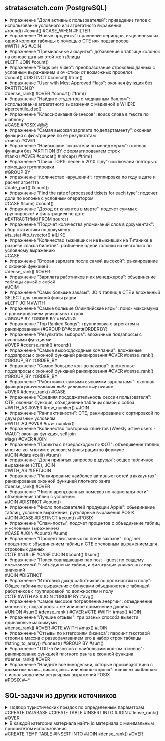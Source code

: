 ## stratascratch.com (PostgreSQL)
<details>
<summary>Упражнение "Доля активных пользователей": приведение типов с использование условного или агрегатного выражения <br>#round() #count() #CASE_WHEN #FILTER</br></summary>
	
ID 2005  
	
"Share of Active Users"
Output share of US users that are active. Active users are the ones with an "open" status in the table.  

"Доля активных пользователей"
Выведите долю активных пользователей в США. Активные пользователи - это те, у кого в таблице статус "open".  

Table: fb_active_users  
user_id: int   
name: varchar  
status: varchar  
country: varchar  

 **Solution**

Чтобы формула "заработала" нужно поривести одно из значений к numeric.  
Вариант 1.
Использование условного выражения

```sql
SELECT
round(count(CASE WHEN status = 'open' THEN 1 ELSE NULL END) / count(user_id)::numeric, 1)  AS active_users_share
FROM fb_active_users;
```

Вариант 2.  
Использование агрегатного выражения

```sql
SELECT
round(count(status) FILTER (WHERE status = 'open' ) / count(user_id)::numeric, 1) AS active_users_share
FROM fb_active_users;

```

 **Output**
 
|active_users_share|
|---|
|0.5|

</details>
<details>
<summary>Упражнение "Новые продукты": сравнение периодов, выделенных из одной колонки таблицы с помощью CTE или подзапросов <br>#WITH_AS #JOIN</br></summary>

ID 10318  
	
"New Products"  
You are given a table of product launches by company by year. Write a query to count the net difference between the number of products companies launched in 2020 with the number of products companies launched in the previous year. Output the name of the companies and a net difference of net products released for 2020 compared to the previous year.

"Новые продукты"  
Вам предоставляется таблица запусков продуктов компаниями по годам. Напишите запрос, чтобы подсчитать чистую разницу между количеством продуктов, запущенных компаниями в 2020 году, и количеством продуктов, запущенных компаниями в предыдущем году. Выведите названия компаний и разницу в количестве продуктов, выпущенных за 2020 год, по сравнению с предыдущим годом.

Table: car_launches  

year: int  
company_name: varchar  
product_name: varchar  

 **Solution**

Вариант 1  

```sql
WITH prod_2020 AS  --  products launched in 2020
(
SELECT  company_name, count(product_name) AS launched_2020
    FROM car_launches
    WHERE year = 2020
    GROUP BY company_name
),
prod_2019 AS --  products launched in 2019
(
SELECT  company_name, count(product_name) AS launched_2019
    FROM car_launches
    WHERE year = 2020 - 1
    GROUP BY company_name
)
SELECT  prod_2020.company_name, launched_2020 - launched_2019 AS net_products
    FROM prod_2020
    JOIN prod_2019 ON prod_2020.company_name = prod_2019.company_name
    ORDER BY prod_2020.company_name;

```
Вариант 2  

```sql
SELECT prod_2020.company_name, count(DISTINCT prod_2020.product_name) - count(DISTINCT prod_2019.product_name) AS net_products
    FROM 
       (SELECT  company_name, product_name, year
        FROM car_launches
        WHERE year = 2020) AS prod_2020
    JOIN 
       (SELECT  company_name, product_name, year
        FROM car_launches
        WHERE year = 2020 - 1) AS prod_2019
    ON prod_2020.company_name = prod_2019. company_name
    GROUP BY prod_2020.company_name
    ORDER BY company_name;

```
 **Output**
 
|company_name|net_products|
|---|---:|
|Chevrolet|2|
|Ford|-1|
|Honda|-3|
|Jeep|1|
|Toyota|-1|

</details>
<details>
<summary>Упражнение "Премиальные аккаунты": добавление к таблице колонок на основе данных этой же таблицы <br>#LEFT_JOIN #count()</br></summary>  
	
ID 2097   
	
"Premium Acounts"  
You are given a dataset that provides the number of active users per day per premium account. 
A premium account will have an entry for every day that it’s premium. However, a premium account may be temporarily discounted and considered not paid, this is indicated by a value of 0 in the final_price column for a certain day. Find out how many premium accounts that are paid on any given day are still premium and paid 7 days later.  

Output the date, the number of premium and paid accounts on that day, and the number of how many of these accounts are still premium and paid 7 days later. 
Since you are only given data for a 14 days period, only include the first 7 available dates in your output.

Table: premium_accounts_by_day

account_id: varchar  
entry_date: datetime  
users_visited_7d: int  
final_price: int  
plan_size: int  

 **Solution**
 
```sql
-- Чтобы получить для решения две колонки, таблица объединяется сама с собой.
-- Далее отбираются нужные строки, которые агрегируются по дате.

SELECT 
	a.entry_date, 
	count(a.account_id) AS premium_paid_accounts,
	count(b.account_id) AS premium_paid_accounts_after_7d
FROM premium_accounts_by_day AS a
LEFT JOIN premium_accounts_by_day AS b ON a.account_id = b.account_id
AND b.final_price > 0
AND date_part('day', b.entry_date::timestamp - a.entry_date::timestamp) = 7
WHERE a.final_price > 0
GROUP BY a.entry_date
ORDER BY a.entry_date
LIMIT 7;

```
 **Output**
 
|entry_date|premium_paid_accounts|premium_paid_accounts_after_7d|
|---|---:|---:|
|2022-02-07|2|2|
|2022-02-08|3|2|
|2022-02-09|3|2|
|2022-02-10|4|3|
|2022-02-11|4|1|
|2022-02-12|3|2|
|2022-02-13|3|1|

</details>
<details>
<summary>Упражнение "Flags per Video": преобразование строковых данных с условным выражением и очисткой от возможных пробелов<br>#count() #DISTINCT #concat() #trim()</br></summary>  
	
ID 2102  
	
For each video, find how many unique users flagged it. A unique user can be identified using the combination of their first name and last name. Do not consider rows in which there is no flag ID.</p>
<p>Для каждого видео найдите, сколько уникальных пользователей отметили его. Уникального пользователя можно идентифицировать, используя комбинацию его имени и фамилии. Не рассматривайте строки, в которых нет идентификатора флага.

Table: user_flags<br>
user_firstname: varchar<br>
user_lastname: varchar<br>
video_id: varchar<br>
flag_id: varchar

 **Solution**

Функция concat объединяет строки для формирования id. Условное выцражение COALESCE возвращает пустую строку, если нет имени или фамилии.  Функция trim удаляет пробелы слева и справа.

```sql
SELECT 
	video_id,
	count(DISTINCT concat(COALESCE(trim(FROM user_firstname), ''), COALESCE(trim(FROM user_lastname), ''))) num_unique_users
FROM user_flags
WHERE flag_id IS NOT NULL -- Отфильтровываем пользователей без флага
GROUP BY video_id;

```
 **Output**
 
|video_id|num_unique_users|
|:---|---:|
|5qap5aO4i9A|2|
|Ct6BUPvE2sM|2|
|dQw4w9WgXcQ|5|
|jNQXAC9IVRw|3|
|y6120QOlsfU|5|

</details>
<details>
<summary>Упражнение "User with Most Approved Flags": оконная функция без PARTITION BY<br>#dense_rank() #OVER #concat() #trim()</br></summary>
	
ID 2104  
	
Which user flagged the most distinct videos that ended up approved by YouTube? Output, in one column, their full name or names in case of a tie. In the user's full name, include a space between the first and the last name.  
Какой пользователь отметил наиболее отличающиеся друг от друга видеоролики, которые в итоге были одобрены YouTube? Выведите в одном столбце их полное имя или фамилии в случае совпадения. В полном имени пользователя укажите пробел между именем и фамилией.  
	
Table: user_flags  

user_firstname: varchar  
user_lastname: varchar  
video_id: varchar  
flag_id: varchar  

Table: flag_review  

flag_id: varchar  
reviewed_by_yt: bool  
reviewed_date: datetime  
reviewed_outcome: varchar  

 **Solution**

По условию задания фактически нужно получить пользователя (или пользователей), у которого было больше всех уникальных видео, которые были одобрены к публикации. Таблица flag_review отражает результат одоброения.
Очевидно, что будет неизвестное кол-во пользователей с одинаковым числом роликов и нам неизвестен аргумент для LIMIT в связке с ORDER BY. Поэтому, пользователей нужно проранжировать и получить список тех, у кого наивысший ранг. Также вызывает вопрос идентификация пользователей по имени и фамилии по условию задачи. Но ID пользователя нет и используем, что есть. 

Объединяем таблицы и отфильтровыввем строки с пользователями, у которых видео одобрены. Для ранжирования пользоватей используем оконную функцию dense_rank без PARTITION BY. Без PARTITION BY строки раздела состоят из всех строк таблицы, которые группируются с помощью GROUP BY по имени пользователя. Заворачиваем оконную функцию в подзапрос, чтобы отобрать пользователей с максимальным рангом.

```sql
SELECT 
    username
FROM 
    (SELECT concat(trim(FROM uf.user_firstname), ' ', trim(FROM uf.user_lastname)) AS username, -- Очищаем от  возможных пробелов и объединяем имя и фамилию через пробел
    dense_rank () OVER (ORDER BY count(DISTINCT video_id) DESC) AS dr -- Вычисляем ранг пользователя без пропусков по кол-ву видео 
    FROM user_flags AS uf
    JOIN flag_review AS fr ON uf.flag_id = fr.flag_id
    WHERE lower(fr.reviewed_outcome) = 'approved' -- проиводим к нижнему регистру на случай разнобоя в данных по регистру
    GROUP BY username) AS user_rank
WHERE dr = 1;

```
 **Output**
|username|dr|
|:---|---:|
|Mark May|1|
|Richard Hasson|1|

В нашей оконной функции рамка окна состоит из одной строки в виде агрегата количества уникальных роликов count(DISTINCT video_id).
Если организовать разделы с помощью PARTITION BY username, то в каждом разделе (для каждого польтзователя) ранг будет равен '1'.
Чтобы получить ранжированный список, расширяем раздел окна до всей таблицы, опуская в оконной функции PARTITION BY.
Для наглядности выведем результаты только оконной функции без джойнов и фильтров.
Этот запрос сначала формирует виртуальную таблицу из пользователей и количества их роликов.
Затем по ней в виде одного раздела вычисляется функция рамки окна dense_rank.

В этих результатах больше всего роликов у Марка, но в финальном запросе после наложения фильтртов по условиям задачи
появляется еще и Ричард, т.е. в датасете присутствует 2 человека с одинаковым максимальным количеством одобренных роликов.  

```sql
SELECT 
user_firstname,
count(video_id),
dense_rank () OVER (
	ORDER BY count(video_id) DESC
	)
FROM user_flags
GROUP BY user_firstname;

user_firstname|count |dense_rank|
--------------+------+----------+
Mark          |     6|         1|
Richard       |     5|         2|
Pauline       |     3|         3|
Gina          |     3|         3|
              |     3|         3|
Daniel        |     2|         4|
Greg          |     1|         5|
Evelyn        |     1|         5|
William       |     1|         5|
Loretta       |     1|         5|
Helen         |     1|         5|
Courtney      |     1|         5|
Mary          |     1|         5|

```
</details>
<details>
<summary>Упражнение "Найдите студентов с медианным баллом": использование агрегатного выражения с медианой в WHERE<br>#percentile_disc()</br></summary>

ID 9610  

"Find students with a median writing score"  
Output ids of students with a median score from the writing SAT.  
Выведите идентификаторы учащихся со средним баллом по результатам письменного экзамена SAT.  

Table: sat_scores  

(school varchar),  
(teacher varchar),  
(student_id float),  
(sat_writing float),    
(sat_verbal float),  
(sat_math float),  
(hrs_studied float),  
(id int),  
(average_sat float)

**Solution**

Для вычисления медианы в PostgreSQL используются сортирующие агрегатные функции 
percentile_disc или percentile_cont, возвращающие дискретный или непрерывный процентиль.

```sql
SELECT student_id, sat_writing
FROM sat_scores
WHERE sat_writing = (SELECT percentile_disc(0.5) WITHIN GROUP (ORDER BY sat_writing)
    FROM sat_scores);

```
Почему агрегатная функция выведена в подзапрос?
Потому что в условии фильтрации она становится агрегатным выражением и согласно документации:
"Агрегатное выражение может фигурировать только в списке результатов или в предложении HAVING команды SELECT. 
Во всех остальных предложениях, например WHERE, они запрещены, так как эти предложения логически вычисляются до того, 
как формируются результаты агрегатных функций."

 **Output**
 
|student_id|sat_writing|
|---:|---:|
|100|512|
|109|512|
|113|512|
</details>
<details>
<summary>Упражнение "Классификация бизнесов": поиск слова в тексте по шаблону<br>#CASE #POSIX #@@</br></summary>  

ID 9726  

"Classify Business Type"  
Classify each business as either a restaurant, cafe, school, or other.  
- A restaurant should have the word 'restaurant' in the business name.  
- A cafe should have either 'cafe', 'café', or 'coffee' in the business name.  
- A school should have the word 'school' in the business name.  
- All other businesses should be classified as 'other'.
Output the business name and their classification.

Table: sf_restaurant_health_violations  

(business_id int),  
(business_name varchar),  
(business_address varchar),  
(business_city varchar),  
(business_state varchar),  
(business_postal_code float),  
(business_latitude float),  
(business_longitude float),  
(business_location varchar),  
(business_phone_number float),  
(inspection_id varchar),  
(inspection_date datetime),  
(inspection_score float),  
(inspection_type varchar),  
(violation_id varchar),  
(violation_description varchar),  
(risk_category varchar)  

 **Solution**
 
По условию задачи имеем строку из нескольких слов, в которой нам нужно найти определенное слово в его конкретной форме: "...should have the word 'restaurant'..."  и результатом этого поиска должно быть логическое значение, которое потом бужети участвовать в условном операторе CASE для формирования новой классификации строк.  

Особенность заключается в том, что в задании явно указано, что нужно найте не строку, а слово, которое может быть в начеле строки, в середине либо в конце, т.е нужно составить такой шаблон, который будет учитывать расположение пробелов.  

Начнем с варианта поиска в строке по шаблону. Шаблон будем составлять из регулярных выражений POSIX со спецсимволами и спецкодами регистра символов и начала/конца слова. Для краткости возьмем из задания только слово 'cafe' и смоделируем варианты его нахождения в строке.  
 
```sql
SELECT 
'1. Allstars Cafe Inc' ~* '(\mcafe\M)',
'2. Cafe Online' ~* '(\mcafe\M)',
'3. Luna Cafe' ~* '(\mcafe\M)',
'4. Cafemania Shope' ~* '(\mcafe\M)',
'5. InCafe' ~* '(\mcafe\M)';

?column?|?column?|?column?|?column?|?column?|
--------+--------+--------+--------+--------+
true    |true    |true    |false   |false   |
```

Шаблон можно подкорректировать с учетом формы слов. Этого нет в задании, но в датасете есть такие наименования организаций, для которых это имеет смысл.  

```sql
SELECT 
'6. Gateway High/Kip Schools' ~* '\mschool.*',
'7. Restaurante Montecristo' ~* '\mrestaurant.*';

?column?|?column?|
--------+--------+
true    |true    |

```

**1 Вариант решения**

```sql
SELECT 
    business_name,
    CASE WHEN business_name ~* '\mrestaurant.*' THEN 'restaurant'
        WHEN business_name ~* '(\mcafe\M|\mcafé\M|\mcoffee\M)' THEN 'cafe'
        WHEN business_name ~* '\mschool.*' THEN 'school'
        ELSE 'other'
        END AS business_type
FROM sf_restaurant_health_violations
LIMIT 5;

```

**Output 1**

|business_name|business_type|
|---|---|
|John Chin Elementary School|school|
|Sutter Pub and Restaurant|restaurant|
|SRI THAI CUISINE|other|
|Washington Bakery & Restaurant|restaurant|
|Brothers Restaurant|restaurant|

Подсчитаем количество категорий в датасете, которые мы сформировали с помощью условного оператора.

```sql
WITH bt AS (
    SELECT 
    business_name,
    CASE WHEN business_name ~* '\mrestaurant.*' THEN 'restaurant'
        WHEN business_name ~* '(\mcafe\M|\mcafé\M|\mcoffee\M)' THEN 'cafe'
        WHEN business_name ~* '\mschool.*' THEN 'school'
        ELSE 'other'
        END AS business_type
    FROM sf_restaurant_health_violations) 
SELECT  business_type, count(business_type)
FROM bt
GROUP BY business_type;

```

|business_type|count|
|:---|---:|
|school|7|
|restaurant|38|
|cafe|50|
|other|202|

**2 Вариант решения**   

Применим функции полнотекстового поиска. Слова в тексте будут нормализованы разбором на фрагменты и лексемы. Это позволит в нашем случае сопоставить 'schools' и 'school'. Укажем конфигурацию 'english' текстового поиска явно в функции. Для итальянских названий рестаранов в to_tsquery применим префикс :*

```sql
SELECT DISTINCT business_name, 
    CASE 
        WHEN to_tsvector('english', business_name) @@ to_tsquery('english', 'school') THEN 'school' 
        WHEN to_tsvector('english',  business_name) @@ to_tsquery('english', 'restaurant:*') THEN 'restaurant' 
        WHEN to_tsvector('english',  business_name) @@ to_tsquery('english', 'cafe | café | coffee') THEN 'cafe' 
        ELSE 'other' 
        END AS business_type 
FROM sf_restaurant_health_violations
LIMIT 5;

```

 **Output 2**

|business_name|business_type|
|---|---|
|ABSINTHE PASTRY|other|
|Akira Japanese Restaurant|restaurant|
|AK SUBS|other|
|A La Turca|other|
|Allstars Cafe Inc|cafe|

Посмотрим на результат классификации:
```sql
WITH bt AS (
    SELECT  business_name,
    CASE 
        WHEN to_tsvector('english', business_name) @@ to_tsquery('english', 'school') THEN 'school' 
        WHEN to_tsvector('english',  business_name) @@ to_tsquery('english', 'restaurant:*') THEN 'restaurant' 
        WHEN to_tsvector('english',  business_name) @@ to_tsquery('english', 'cafe | café | coffee') THEN 'cafe' 
        ELSE 'other' 
        END AS business_type 
    FROM sf_restaurant_health_violations) 
SELECT  business_type, count(business_type)
FROM bt
GROUP BY business_type;

```

|business_type|count|
|:---|---:|
|school|7|
|restaurant|38|
|cafe|50|
|other|202|  

**3 Вариант решения**   

Сравнение табличных строк и массивов.

```sql
SELECT 
     business_name,
    CASE WHEN business_name ~* ANY (ARRAY['\mrestaurant.*']) THEN 'restaurant'
        WHEN business_name ~* ANY (ARRAY['\mcafe\M', '\mcafé\M', '\mcoffee\M']) THEN 'cafe'
        WHEN business_name ~* ANY (ARRAY['\mschool.*']) THEN 'school'
        ELSE 'other'
        END AS business_type
FROM sf_restaurant_health_violations;

```

Output аналогичен предыдущим.
</details>
<details>
<summary>Упражнение "Самая высокая зарплата по департаменту": оконная функция с фильтрацией по ее результатам<br>#rank() #OVER</br></summary>  

ID 9897  

"Highest Salary In Department"  
Find the employee with the highest salary per department.  
Output the department name, employee's first name along with the corresponding salary.  

Table:  employee  
(id int),  
(first_name varchar),  
(last_name varchar),  
(age int),  
(sex varchar),  
(employee_title varchar),  
(department varchar),  
(salary int)  

**Solution**
 
Для определения максимальной зарплаты используем оконную функцию rank() и заворачиваем ее в подзапрос, чтобы использовать для фильтрации в основном запросе. В данном случае агрегатные функции min()/max() не подходят, поскольку они возвращают единственное значение, но у нескольких человек могут быть одинаковые зарплаты.
 
```sql
SELECT department, first_name, salary
FROM -- Подзапрос для фильтрации по значению rank 
    (SELECT department, first_name, salary, 
    rank() OVER (PARTITION BY department ORDER BY salary DESC) AS r
    FROM employee) AS rr
WHERE r = 1
ORDER BY salary DESC;

```

 **Output**
 
|department|first_name|salary|
|---|---|---:|
|Management|Richerd|250000|
|Sales|Mick|2200|
|Audit|Shandler|1100|
</details>
<details>
<summary>Упражнение "Наивысшие показатели по менеджерам": оконная функция без PARTITION BY с форматированием строк<br>#rank() #OVER #concat() #initcap() #trim()</br></summary>

ID 9905   

"Highest Target Under Manager"  
Find the highest target achieved by the employee or employees who works under the manager id 13. Output the first name of the employee and target achieved. The solution should show the highest target achieved under manager_id=13 and which employee(s) achieved it.  
	
Table: salesforce_employees  

(id int),  
(first_name varchar),  
(last_name varchar),  
(age int),  
(sex varchar),  
(salary int),  
(target int),  
(manager_id int)  

**Solution**
 
Чтобы найти максимальное целевое значение используем оконную функцию rank() в подзапросе. Поскольку нужны подчиненные только одного менеджера с ID=13, то здесь же оставляем только его. В этом случае нет необходимости выделять рамки окна среди менеджеров, он все равно один, и мы опускаем в синтаксисе оконной функции PARTITION BY, расширяя рамку окна до всего раздела, который состояит у нас из работников одного менеджера.  

Результат возвращаем с форматированием строк. В исходных строках функцией trim() образаем пробелы, если они там были. Имя и фамилию объединяем через пробел с помощью строковой функции concat(), предварительно приведя их к нижнему регистру с заглавной буквы в начале слова с помощью initcap().
 
```sql
SELECT 
concat(initcap (trim(first_name)), ' ', initcap (trim(last_name))) AS employee,
target
FROM
    (SELECT first_name, last_name, target, manager_id,
    rank() OVER (ORDER BY target DESC) AS r
    FROM salesforce_employees
    WHERE manager_id = 13
    ) AS ranked_target
WHERE r = 1;

```

 **Output**
 
|employee|target|
|---|---:|
|Nicky Bat|400|
|Steve Smith|400|
|David Warner|400|
</details>
<details>
<summary>Упражнение "Поиск TOP10 песен в 2010 году": исключаем повторы с помощью группировки<br>#GROUP BY</br></summary>  
	
ID 9650  

"Find the top 10 ranked songs in 2010"  
What were the top 10 ranked songs in 2010? Output the rank, group name, and song name but do not show the same song twice. Sort the result based on the year_rank in ascending order.   

Table: llboard_top_100_year_end    

(year int),  
(year_rank int),  
(group_name varchar),   
(artist varchar),  
(song_namey varchar),  
(id int)  

**Solution**
 
```sql
SELECT year_rank, group_name, song_name
FROM billboard_top_100_year_end
WHERE year = 2010 AND (year_rank >0 AND year_rank <11)
GROUP BY  1, 2, 3
ORDER BY year_rank ASC;

```

 **Output**
 
|year_rank|group_name|song_name|
|---:|---|---|
|1|Ke$ha|TiK ToK|
|2|Lady Antebellum|Need You Now|
|3|Train|Hey, Soul Sister|
|4|Katy Perry feat. Snoop Dogg|California Gurls|
|5|Usher feat. will.i.am|OMG|
|6|B.o.B feat. Hayley Williams|Airplanes|
|7|Eminem feat. Rihanna|Love The Way You Lie|
|8|Lady Gaga|Bad Romance|
|9|Taio Cruz|Dynamite|
|10|Taio Cruz feat. Ludacris|Break Your Heart|
</details>
<details>
<summary>Упражнение "Количество нарушений": группировка по году в дате и расчет агрегата<br>#date_part() #count()</br></summary>  
	
ID 9728  

"Number of violations"
You're given a dataset of health inspections. Count the number of violation in an inspection in 'Roxanne Cafe' for each year. If an inspection resulted in a violation, there will be a value in the 'violation_id' column. Output the number of violations by year in ascending order.   

Table: sf_restaurant_health_violations    

(business_id int),  
(business_name varchar),   
(violation_id varchar),  
(inspection_date datetime)  

**Solution**
 
```sql
SELECT 
date_part ( 'year', inspection_date ) AS year,
count(violation_id) AS n_inspections
FROM sf_restaurant_health_violations
WHERE business_name = 'Roxanne Cafe'
GROUP BY year
ORDER BY year ASC;

```

 **Output**
 
|year|n_inspections|
|---|---:|
|2015|5|
|2016|2|
|2018|3|
</details>
<details>
<summary>Упражнение "Find the rate of processed tickets for each type": подсчет доли по колонке с условным оператором<br>#CASE #sum() #count()</br></summary>  
	
ID 9781   

"Find the rate of processed tickets for each type"   

Table: facebook_complaints    

(complaint_id int),  
(type int),   
(processed bool)  

**Solution**

Преобразуем булевы значения с помощью условного выражения CASE в упроженной форме синтаксиса и применяем к ним агроегатную функцию. В конструкции CASE опущен ELSE. В нашем случае все, кроме TRUE принимает значание NULL. В знаменателе формулы подсчитываем количество непустых значений в processed. Но если нам нужна доля значений с учетом NULL, то можно поделить все на  count(*), т.е. на количество строк в таблице.  

```sql
SELECT type, 
sum(CASE processed WHEN TRUE THEN 1 END)::numeric / count(processed) AS processed_rate
FROM facebook_complaints
GROUP BY type
ORDER BY type;

```

 **Output**
 
|type|processed_rate|
|---|---:|
|0|0.667|
|1|0.667|
</details>
<details>
<summary>Упражнение "Доход от клиентов в марте": подсчет суммы с группировкой и фильтрацией по дате<br>#EXTRACT(field FROM source)</br></summary>

ID 9782    

"Customer Revenue In March"  
Calculate the total revenue from each customer in March 2019. Include only customers who were active in March 2019.Output the revenue along with the customer id and sort the results based on the revenue in descending order.   

Table: orders   

(id int),  
(cust_id int),  
(order_date datetime),  
(order_details varchar),  
(total_order_cost int) 

**Solution**

С помощью функции даты EXTRACT(field FROM source) отфильтровываем клиентов с заказами в марте 2019 года, группируем эти заказы по id клиентов и вычисляем агрегатную функциюю суммирования выручки по каждому id. Полученные суммы упорядочиваем по убыванию. 

```sql
SELECT cust_id, sum(total_order_cost) AS revenue
FROM orders
WHERE EXTRACT(YEAR FROM order_date) = 2019 AND EXTRACT(MONTH FROM order_date) = 3
GROUP BY cust_id
ORDER BY revenue DESC;

```

 **Output**
 
|cust_id|revenue|
|---|---:|
|3|210|
|15|150|
|7|80|
|12|20|
</details>
<details>
<summary>Упражнение "Подсчет количества упоминаний слов в документах": cбор статистики по документу <br>#ts_stat #to_tsvector() #ILIKE</summary>

ID 9817    
	
"Find the number of times each word appears in drafts".  
Output the word along with the corresponding number of occurrences.  

Table: google_file_store   

(filename varchar),  
(contents varchar) 

**Solution**

Для подсчета количестива слов в документах, которые представлены в данном случае в виде двух строк в таблице - названия файла и собственно текста документа, используем функцию сбора статистики по документам ts_stat. Функция принимает текст в формате tsvector в виде одной строки. Исходный текстовой формат преобразуем в tsvector с помощью функции to_tsvector. Возвращаемая статистика будет разной в зависимости от того, как мы определили формат tsvector и от конфигурации текстового поиска сервера. Поскольку нам нужны не все документы, то выбираем по шаблону ILIKE нужные.

**1 Вариант решения**

Преобразуем исходный текст документов в формат tsvector функцией to_tsvector с настройками текстового поиска на сервере по-умолчанию.

```sql
SELECT word, nentry
FROM ts_stat('SELECT to_tsvector(contents) FROM google_file_store WHERE filename ILIKE ''draft%''')
ORDER BY nentry DESC;

```

 **Output 1**
 По-умолчанию на данном сервере нормализация текста не предполагает удаление стоп-слов с виде артиклей. Они попадают в статистику как отделоьные лексемы.
 
|word|nentry|
|---|---:|
|a|3|
|market|3|
|many|2|
|which|2|
|the|2|
|stock|2|
|predicts|2|
|of|2|
|would|2|
|make|2|
|investors|2|
|happy|2|
|exchange|2|
|bull|2|
|bear|1|
|awaiting|1|
|are|1|
|in|1|
|and|1|
|too|1|
|fact|1|
|that|1|
|analysts|1|
|but|1|
|possibility|1|
|optimism|1|
|we|1|
|much|1|
|warn|1|

**2 Вариант решения**

В функции to_tsvector явно указываем словарь english.

```sql
SELECT word, nentry
FROM ts_stat('SELECT to_tsvector(''english'', contents) FROM google_file_store WHERE filename ILIKE ''draft%''')
ORDER BY nentry DESC;

```

 **Output 1**
 Результат разбора текста другой. Выделены лексемы без окончпний, стоп-слова отброшены, статистика отличная от конфигурации по-умолчанию.
 
|word|nentry|
|---|---:|
|market|3|
|stock|2|
|predict|2|
|would|2|
|mani|2|
|make|2|
|investor|2|
|happi|2|
|exchang|2|
|bull|2|
|analyst|1|
|bear|1|
|possibl|1|
|optim|1|
|much|1|
|warn|1|
|fact|1|
|await|1|
</details>
<details>
<summary>Упражнение "Количество выживших и не выживших на Титанике в разрезе класса билетов": разбиение одной колонки на несколько по условному выражению <br>#CASE</br></summary>  
	
ID 9881  

"Make a report showing the number of survivors and non-survivors by passenger class".  	
Make a report showing the number of survivors and non-survivors by passenger class. Classes are categorized based on the pclass value as:
pclass = 1: first_class  
pclass = 2: second_classs  
pclass = 3: third_class  
Output the number of survivors and non-survivors by each class.

Table:  titanic   

(passengerid int),  
(survived int),   
(pclass int)  

**Solution**

С помощью условного выражения CASE из одной и той же строки выделяем подвыборки и расчитывам в них агрегат count по каждой группе survived.  

```sql
SELECT
survived, 
count(CASE pclass WHEN  1 THEN 1 ELSE 0 END) AS first_class,
count(CASE pclass WHEN  2 THEN 2 ELSE 0 END) AS second_classss,
count(CASE pclass WHEN  3 THEN 3 ELSE 0 END) AS third_class
FROM titanic
GROUP BY survived;

```

 **Output**

|survived|first_class|second_classss|third_class|
|---|---:|---:|---:|
|0|11|6|42|
|1|10|12|19|
</details>
<details>
<summary>Упражнение "Вторая зарплата после самой высокой": ранжирование с оконной функцией <br>#dense_rank() #OVER</br></summary>  
	
ID 9892    

"Second Highest Salary"
Find the second highest salary of employees.

Table:  employee   

(id int),  
(name varchar),   
(salary int)  

**Solution**

Вызываем оконную функция плотного ранга dense_rank () по всему разделу без указания рамки окна, чтобы получить второй по убывания ранг дохода работников. Поскольку у нескольких работников может быть ожинаковый доход, а нам нужно одно значение, то применяем оператор DISTINCT.  
Также по причине того, что может быть несколько одинаковых значений доходов, запрос получается несколько сложнее, чем просто сортировка ORDER BY salary desc LIMIT 1 OFFSET 1.

```sql
SELECT DISTINCT salary
FROM (SELECT salary, 
        dense_rank() OVER (ORDER BY salary DESC) AS rnk 
        FROM employee) AS empl_rank
WHERE rnk = 2;

```

 **Output**

|salary|
|---|
|200000|
</details>
<details>
<summary>Упражнение "Зарплата работников и их менеджеров": объединение таблицы самой с собой<br>#JOIM</br></summary>

ID 9894  

"Employee and Manager Salaries"  
Find employees who are earning more than their managers. Output the employee's first name along with the corresponding salary.

Table:  employee   

(id int),  
(first_name varchar),  
(last_name varchar),  
(salary int),   
(manager_id int)  

**Solution 1**

Чтобы сопоставить зарплаты работников и менеджеров, объединяем таблицу саму с собой, используя алиасы. В итоговой таблице каждому сотруднику сопоставляется его менеджер и появляется возможность сравнить их зарплаты.

```sql
SELECT
    emp.first_name, 
    emp.salary AS employee_salary,
    mgr.salary AS manager_salary
FROM employee AS emp 
JOIN employee AS mgr ON  emp.manager_id = mgr.id 
WHERE emp.salary > mgr.salary;
```
**Solution 2**

Другой более объемный по коду способ - с помощью CTE сгенерировать отдельную таблицу менеджеров и уже ее сравнивать с таблицей работников 

```sql
WITH manager AS ( --Таблица зарплат менеджеров
    SELECT manager_id, salary
    FROM employee
    WHERE id = manager_id
    )
SELECT first_name, emp.salary as employee_salary, mgr.salary AS manager_salary
FROM employee AS emp --Таблица зарплат работников
JOIN manager AS mgr ON emp.manager_id = mgr.manager_id
WHERE emp.salary > mgr.salary
ORDER BY emp.salary DESC;
```

 **Output**

|first_name|employee_salary|manager_salary|
|---|--:|--:|
|Richerd|250000|200000|
</details>
<details>
<summary>Упражнение "Самы большие заказы": JOIN таблиц в CTE и вложенный SELECT для сложной фильтрации<br>#LEFT JOIN #WITH</br></summary>  
	
ID 9915  
	
"Highest Cost Orders"	
Find the customer with the highest daily total order cost between 2019-02-01 to 2019-05-01. If customer had more than one order on a certain day, sum the order costs on daily basis. Output customer's first name, total cost of their items, and the date. For simplicity, you can assume that every first name in the dataset is unique.

Table:  customers

(id int),  
(first_name varchar),  
(last_name varchar),  
(city varchar),  
(address varchar),  
(phone_number varchar) 

Table: orders  

(id int),  
(cust_id int),  
(order_date datetime),  
(order_details varchar),  
(total_order_cost int)  

**Solution**

Сложное условие фильтрации разбиваем на две задачи. Сначала в CTE отбыраем клиентов с максимальной суммой заказов в указанном интервале времени. Заказы одних и тех же клиентов с одинаковой суммой суммируются. Здесь же с помощью JOIN присоединяем к заказам имена клиентов. Затем из построенной в CTE "виртуальной" таблицы отбираем заказ с максимальной суммой.

```sql
WITH cast_orders AS (
    SELECT cust_id,
        first_name, 
        sum(o.total_order_cost) AS total_order_cost, 
        order_date
    FROM orders AS o
    LEFT JOIN customers AS c ON o.cust_id = c.id
    WHERE o.order_date >= '2019-02-01' AND o.order_date <= '2019-05-01'
    GROUP BY first_name, cust_id, order_date
    )
SELECT first_name, total_order_cost, order_date
FROM cast_orders
WHERE total_order_cost = (SELECT max(total_order_cost) FROM cast_orders);
```

 **Output**

|first_name|total_order_cost|order_date|
|---|--:|---|
|Jill|275|2019-04-19|
</details>
<details>
<summary>Упражнение "Самые большие Олимпийские игры": поиск максимума с ранжированием уникальных строк<br>#GROUP BY #ORDER BY #HAVING</br></summary>  
	
ID 9942  
	
"Largest Olympics"  	
Find the Olympics with the highest number of athletes. The Olympics game is a combination of the year and the season, and is found in the 'games' column. Output the Olympics along with the corresponding number of athletes.

Table:  olympics_athletes_events  

id: int  
name: varchar  
sex: varchar  
age: float  
height: float  
weight: datetime  
team: varchar  
noc: varchar  
games: varchar  
year: int  
season: varchar  
city: varchar  
sport: varchar  
event: varchar  
medal: varchar  

**Solution**

В задании не оговорено, что нужно объединять зимние и летние олимпийские игры, поэтому будеи считать, что в колонке games указаны те самые игры, участников которых нужно подсчитать и найти максимум. Для этого можно сделать группировку по games и подсчитываем с помощью агрегата count() количество спортсменов по их ID. Однако, здесь со стороны датасета кроется сюрприх. ID оказываются не уникальными в рамках одних игр.

Смотрим уникальность ID и видим, что есть дублирования.

```sql
SELECT games, name, count(id)
FROM olympics_athletes_events
GROUP BY games, name
HAVING count(id) > 1
ORDER BY count(id) DESC
LIMIT 5;
```
 
|games|name|count|
|---|---|--:|
|1908 Summer|Samuel Sam Blatherwick|3|
|1904 Summer|Albertson Van Zo Post|2|
|1908 Summer|Leslie George Rich|2|
|1924 Summer|Pierre Tolar|2|
|1992 Winter|Ole Kristian Furuseth|2
|1994 Winter|Christine Jacoba Aaftink|2|

Используем DISTINCT для отбора уникальных строк таблицы. Для определения максимального количества спортсменов среди прошедших игр можно поступить ннесколькими способами. Поскольку в PostgreSQL отсутствует функция TOP, то мы сортируем строки по убыванию и оставляем самую верхнюю. Также можно сформировать таблицу в CTE и затем уже в ней искать максимум с помощью функции max(). 

В данном датасете арят ли может быть ситуация, что вх играх в разные годы принимало участие одинаковое кол-во участников. Но если предусмотреть и такую возмозможность, то в качестве финальной агрегатной функции можно использовать плотный ранг dense_rank() в оконной функции и тогда, если было несколько одинаковых максимальных чисел, то у них у всех будет ранг = 1. 

```sql
SELECT games, count(DISTINCT id) AS athletes_count
FROM olympics_athletes_events
GROUP BY games
ORDER BY count(id) DESC
LIMIT 1;
```

 **Output**

|games|athletes_count|
|---|--:|
|1924 Summer|118|
</details>
<details>
<summary>Упражнение "Top Ranked Songs": группировка с агрегатом и ранжированием (#GROUP BY#count#ORDER BY)</summary>
<br><p>ID 9991</p>  
	
Find songs that have ranked in the top position. Output the track name and the number of times it ranked at the top. Sort your records by the number of times the song was in the top position in descending order.

Table: spotify_worldwide_daily_song_ranking

id: int  
position: int  
trackname: varchar  
artist: varchar 
streams: int 
url: varchar  
date: datetime  
region: varchar   

**Solution**

На первом этапе для ускорения запроса фильтруем терки с рейтингом = 1 и затем делаем группировку по треку и подсчитываем количество попаданий в топы, и сортируем это количество по убыванию.

```sql
SELECT trackname, count(position) AS times_top1
FROM spotify_worldwide_daily_song_ranking
WHERE position = 1
GROUP BY trackname
ORDER BY times_top1 DESC;
```

 **Output**

|trackname|times_top1|
|---|--:|
|HUMBLE.|7|
|Bad and Boujee (feat. Lil Uzi Vert)|1|
|Look What You Made Me Do|1|
</details>
<details>
<summary>Упражнение "Результаты выборов": вложкнные подзапросы с оконными функциями <br>#OVER #cdense_rank() #round()</br></summary>
<br><p>ID 2099</p>  
"Election Results"	
The election is conducted in a city and everyone can vote for one or more candidates, or choose not to vote at all. Each person has 1 vote so if they vote for multiple candidates, their vote gets equally split across these candidates. For example, if a person votes for 2 candidates, these candidates receive an equivalent of 0.5 vote each.
Find out who got the most votes and won the election. Output the name of the candidate or multiple names in case of a tie. To avoid issues with a floating-point error you can round the number of votes received by a candidate to 3 decimal places.

Table:  voting_results

voter: varchar  
candidate: varchar 

**Solution**

Сначала в окне с избирателями расчитываем долю кандидата в бюллетене. Оборачиваем это в подзапрос и по сгруппированным кандидатам расчитываем в оконной функции сумму долей кандидата и плотный ранг результ атов голосования. Чтобы по условию задачи возвратить победителя голосования, оборачиваем все это еще в один подзапрос и отфильтровываем строки с нужным рангом. Для наглядности берем три первых места.


```sql
SELECT  candidate, total_vote_score, place
    FROM
        (SELECT
           candidate,
           round(sum(vote_num), 3) AS total_vote_score, -- Итоговая сумма очков кандидата
           dense_rank() OVER (ORDER BY round(sum(vote_num), 3) DESC) AS place
        FROM
            (SELECT 
                voter,
                candidate,
                1.0 / count(*) OVER (PARTITION BY voter) AS vote_num -- Доля кандидата в бюллетене
            FROM voting_results
            WHERE candidate IS NOT NULL) AS candidate_score -- Исключаем неголосовавших
        GROUP BY candidate) AS vote_winer
WHERE place < 4; -- тройка победителей голосования

```

 **Output**

|candidate|total_vote_score|place|
|---|--:|--:|
|Christine|5.283|1|
|Ryan|5.15|2|
|Nicole|2.7|3|
</details>
<details>
<summary>Упражнение "Самые высокодоходные компании": вложенные подзапросы с оконной функцией ранжирования #OVER #dense_rank() #GROUP_BY #ORDER_BY </summary>

ID 10354   
	
"Most Profitable Companies"  
Find the 3 most profitable companies in the entire world. Output the result along with the corresponding company name. Sort the result based on profits in descending order.

Table:  forbes_global_2010_2014s

company: varchar  
sector: varchar  
industry: varchar  
continent: varchar  
country: varchar  
marketvalue: float  
sales: float  
profits: float  
assets: float  
rank: int  
forbeswebpage: varchar  

**Solution**

Из имени таблицы датасета понятно, что жанные там содержаться за несколько лет и часть компаний должна дублироваться. Поэтому группируем компании по название и считаем сумму прибыли за все годы. Оборачивам эту таблицу в подзапрос и по ней считаем плотный ранг danse_rank() для построения рейтинга по суммарной прибыли. Эту конструкцию также оболрачиваем в подзапрос для отбора ТОП-3 компаний по рангу. danse_rank() можно просто заменить ранжированием с лимитом на 3 записи, поскольку наврят ли прибыль будет одинаковой у двух компаний, но поскольку в датасете низкая точность этого атрибута, то используем плотный ранг на случай, если в  ТОП-3 окажется 4 компании. 


```sql
SELECT company, profit
FROM (
    SELECT company, profit, dense_rank() OVER ( ORDER BY profit DESC) AS r
    FROM (
        SELECT  company, sum(profits) AS profit
        FROM forbes_global_2010_2014
        GROUP BY company
        ) AS company_list -- Список компаний с суммарной прибылью
    ) AS r_comp_list -- Список ранжированных компаний
WHERE r <= 3
ORDER BY profit DESC;

```

 **Output**

|company|profit|
|---|--:|
|ICBC|42.7|
|Gazprom|39|
|Apple|37|
</details>
<details>
<summary>Упражнение "Самое большое кол-во заказов": вложенные подзапросы с оконной функцией ранжирования #OVER #dense_rank() #GROUP_BY #ORDER_BY </summary>

ID 9909   
	
"Highest Number Of Orders"  
Find the customer who has placed the highest number of orders. Output the id of the customer along with the corresponding number of orders.  

Table: customers  

address: text  
city: text  
first_name: text  
id: bigint  
last_name: text  
phone_number: text  

Table: orders 

cust_id: bigint  
id: bigint  
order_date: date  
order_details: text  
total_order_cost: bigint  

**Solution**

```sql
SSELECT t.id, t.total_orders
FROM
    (SELECT 
        c.id, -- ID клиента
        dense_rank () OVER (ORDER BY count(o.cust_id) DESC) AS dr, -- Ранг клиента по кол-ву заказов
        count(o.cust_id) AS total_orders -- Кол-во заказов
    FROM customers AS c
    JOIN orders AS o ON c.id = o.cust_id
    GROUP BY c.id) AS t
WHERE dr = 1;

```

 **Output**

|id|total_order|
|---|--:|
|7|8|

</details>
<details>
<summary>Упражнение "Работники с самыми высокими зарплатами": оконная функция ранжирования либо условное выражение <br>#OVER #dense_rank() #CASE</br></summary>

ID 10353   

"Workers With The Highest Salaries"  
You have been asked to find the job titles of the highest-paid employees. Your output should include the highest-paid title or multiple titles with the same salary.

Table: worker, title  

worker_id: int  
first_name: varchar  
last_name: varchar  
salary: int  
joining_date: datetime  
department: varchar  

Table: title  

worker_ref_id: int  
worker_title: varchar  
affected_from: datetime  

**Solution 1**

Объединяем две таблицы в одну через внутреннее соединение JOIN. Полученную общую таблицу ранжируем по зарплатам в оконной функции плотного ранга  dense_rank() и затем из полученного результата отбираем работников с наивысшим  рангом по зарплатам. Поскольку функция ранжирования является плотной, то одинаковым зарплатам присваивается одинаковый ранг без пропуска очередности. 

```sql
SELECT
worker_title AS best_paid_title 
FROM
    (SELECT 
        worker_title, 
        salary,
        dense_rank() OVER (ORDER BY salary DESC) AS salary_rank -- Ранг работника по зарплате
    FROM worker AS w
    JOIN title AS t ON w.worker_id = t.worker_ref_id) AS ws -- Общий список работников с долджностями и зарплатами
WHERE salary_rank = 1;

```

**Solution 2**

После объединения таблиц используем условное выражение CASE и агрегатную функцию max() в подзапросе для переопределения типа отношения по нужному нам условию максимальных зарплат и затем возвращаем эти строки нужного нам типа, отсекая ненужные с типом NULL.

```sql
SELECT best_paid_title
FROM
    (SELECT 
        CASE WHEN salary = (SELECT max(salary) FROM worker) THEN worker_title 
        END AS best_paid_title
    FROM worker AS w
    JOIN title AS t ON w.worker_id = t.worker_ref_id) AS ws
WHERE best_paid_title IS NOT NULL;

```

 **Output**

|best_paid_title|
|---|
|Manager|
|Asst. Manager|
</details>
<details>
<summary>Упражнение "Средняя прододжительность сессии пользователя": CTE, оконная функция, объединение таблицы самой с собой <br>#WITH_AS #OVER #row_number() #JOIN</br></summary>

ID 10352  

"Users By Average Session Time"  
Calculate each user's average session time. A session is defined as the time difference between a page_load and page_exit. For simplicity, assume a user has only 1 session per day and if there are multiple of the same events on that day, consider only the latest page_load and earliest page_exit, with an obvious restriction that load time event should happen before exit time event . Output the user_id and their average session time.

Table:  facebook_web_log

user_id: int  
timestamp: datetime  
action: varchar  

**Solution**

Метрика поведения пользователя Average Session Time или Average Session Duration (ASD) - средняя продолжительность сессии. На первом этапе в общем табличном выражении формируем пронумерованный упорядоченный список действий пользователя, состоящий из открытия и закрытия сессий. Эту нумерацию будем использовать во втором табличном выражении для объединения таблицы самой с собой со сдвигом для формирования новой таблицы, в которой одна сессия будет записана в одну строку с колонками начала и окончания сессии. В такой таблице появляется возможность расчитать длину сессии как разницу между этими колонками. На третьем этапе группируем полученную объединенную таблицу по пользователям и с помощью агрегатной функции расчитываем среднее время сессии по поллученным интервалам в секундах.

```sql
WITH ordered_actions AS -- Таблица открытия и закрытия сессий пользователя, упорядоченных по времени
(
    SELECT user_id, timestamp, action,
        row_number () OVER (PARTITION BY user_id ORDER BY timestamp) AS seg_num
    FROM facebook_web_log
    WHERE action = 'page_load' OR action = 'page_exit'
),
matched_sessions AS -- Таблица сессий пользователя по одной на строку
(
    SELECT
        tab1.user_id,
        tab1.timestamp AS load_time, -- Время начала сессии
        tab2.timestamp AS exit_time, -- Время окончания сессии
        tab2.timestamp - tab1.timestamp AS session_duration -- Продолжительность сессии в секундах
    FROM ordered_actions AS tab1
    JOIN ordered_actions AS tab2 ON tab1.user_id = tab2.user_id AND
    tab1.seg_num = tab2.seg_num - 1
    WHERE tab1.action = 'page_load' AND tab2.action = 'page_exit' 
)
SELECT user_id, avg(session_duration) AS avg_session_duration
FROM matched_sessions
GROUP BY user_id;

```

 **Output**

|user_id|avg_session_duration|
|---|--:|
|0|1883.5|
|1|35|
</details>
<details>
<summary>Упражнение "Ранг активности": CTE, ранжирование с сортировкой по двум разным условиям <br>#WITH_AS #OVER #row_number()</br></summary>

ID 10351  

"Activity Rank"  
Find the email activity rank for each user. Email activity rank is defined by the total number of emails sent. The user with the highest number of emails sent will have a rank of 1, and so on. Output the user, total emails, and their activity rank. Order records by the total emails in descending order. Sort users with the same number of emails in alphabetical order.
In your rankings, return a unique value (i.e., a unique rank) even if multiple users have the same number of emails. For tie breaker use alphabetical order of the user usernames.

Table:  google_gmail_emails

id: int  
from_user: varchar  
to_user: varchar  
day: int   

**Solution**

В этом задании нужно проранжировать отправителей писем по их активности в исходяжих письмах, но результат вернуть такой, чтобы пользователи с одинаковым рангом (количеством писем) были дополнительно отсортированы по алфавиту. Для лучшей читаемости запроса сформируем таблицу пользователей с метрикой activity rank (total_emails) и потом будем ранжировать уже ее. Пронумеруем строки, как указано в задании, по убыванию количества написанных писем при поможи оконной функции row_number() с аргументами, сосотоящими из двух условий сортировки: по убыванию числа писем и по возрастанию имени пользователя по алфавиту.

```sql
WITH activity_rank AS -- Таблица рангов пользователей по e-mail активности
(
SELECT 
    from_user,
    count(from_user) AS total_emails
FROM google_gmail_emails
GROUP BY from_user
)
SELECT
    from_user,
    total_emails,
    row_number() OVER (ORDER BY total_emails DESC, from_user ASC) AS row_number -- Ранг с сортировккой по метрике и имени оправителя
FROM  activity_rank
LIMIT 5;

```

 **Output**


|from_user|total_emails|row_number|
|---|--:|--:|
|32ded68d89443e808|19|1|
|ef5fe98c6b9f313075|19|2|
|5b8754928306a18b68|18|3|
|55e60cfcc9dc49c17e|16|4|
|91f59516cb9dee1e88|16|5|
</details>
<details>
<summary>Упражнение "Количество повторных клиентов (Weekly active users - WAU)": оконная функция, self join <br>#lag() #OVER #JOIN</br></summary>

ID 10322  

"Finding User Purchases"  
Write a query that'll identify returning active users. A returning active user is a user that has made a second purchase within 7 days of any other of their purchases. Output a list of user_ids of these returning active users.

Table:  amazon_transactions

id: int  
user_id: int  
item: varchar  
created_at: datetime  
revenue: int  

**Solution**

Как обычно задача может быть решена несколькими способами в зависимости от того, как вычисляется длина окна совершения повторной покупки: [Query that'll identify returning active users in span of week.](https://stackoverflow.com/questions/65708991/query-thatll-identify-returning-active-users-in-span-of-week)

В нашем варианте для каждого пользователя в его окне рнасчитывается лаг между покупками в днях с помощью оконной функции lag(). Полученое количество дней совершения повторных покупок оборачивается в подзапрос из результатов которого можно отфильтровать активных в течение недели пользователей. Эту оконную функцию также можно упаковать в CTE и применять для расчета других метрик, например, TBP ― Time Between Purchases.

```sql
-- Вариант 1
--
SELECT DISTINCT (user_id) -- Уникальные активные пользователи
FROM
    (SELECT -- Пользователи с количеством дней повторных покупок
        user_id,
        created_at::date - lag(created_at::date) OVER (PARTITION BY user_id ORDER BY created_at) AS second_parchase_day
    FROM amazon_transactions) AS spd
WHERE second_parchase_day < 8 -- Пользователи с повторной покупкой не старше 7 дней
LIMIT 5;

```

Другим способом решения задачи может быть использование [self join](https://sky.pro/wiki/sql/osnovy-self-join-v-sql-ponyatie-i-realniy-primer-ispolzovaniya/) - соединения таблицы со своей копией с нужным условием.

```sql
-- Вариант 2
--
SELECT 
    DISTINCT (a.user_id) AS user_id
FROM amazon_transactions AS a
JOIN amazon_transactions AS b ON
    a.user_id = b.user_id 
    AND a.id <> b.id
    AND b.created_at::date - a.created_at::date BETWEEN 0 AND 7 
ORDER BY a.user_id
LIMIT 5;

```

 **Output**


|user_id|
|--:|
|100|
|103|
|105|
|109|
|110|
</details>
<details>
<summary>Упражнение "Проекты с перерасходом по ФОТ": объединение таблиц многие-ко-многим с условием фильтрации по формуле <br>#JOIN #date #ceil() #sum()</br></summary>

ID 10304  

"Risky Projects"  
Identify projects that are at risk for going overbudget. A project is considered to be overbudget if the cost of all employees assigned to the project is greater than the budget of the project.  

You'll need to prorate the cost of the employees to the duration of the project. For example, if the budget for a project that takes half a year to complete is $10K, then the total half-year salary of all employees assigned to the project should not exceed $10K. Salary is defined on a yearly basis, so be careful how to calculate salaries for the projects that last less or more than one year.  

Output a list of projects that are overbudget with their project name, project budget, and prorated total employee expense (rounded to the next dollar amount).  

HINT: to make it simpler, consider that all years have 365 days. You don't need to think about the leap years.  

Table:  linkedin_projects  

id: int  
title: varchar  
budget: int  
start_date: datetime  
end_date: datetime   

Table: linkedin_emp_projects  

emp_id: int  
project_id: int  

Table: inkedin_employees  

id: int  
first_name: varchar  
last_name: varchar  
salary: int  

**Solution**

Из исходных данных имеем три таблицы со связью многие-ко-многим через простые ключи. Объединяем таблицы через INNER JOIN чтобы получить зарплаты сотрудников с привязкой к проектам.  

Группируем проекты по названию и другим колонкам, участвующим в формуле расчета ФОТ. ФОТ проекта расчитываем как его продолжительность в днях, умноженная на сумму зарплат работников проекта за один день. В дальнейшем округляем ФОТ до целого функцией ceil().  

Теперь нужно отобрать проеты с перерасходом по ФОТ. Оборачиваем нашу объединенную таблицу в подзапрос и накладываем условие, что ФОТ больше бюджета проекта. Возвращенные строки и будут Risky Projects

```sql
SELECT 
    title, 
    budget, 
    ceil(prorated_expenses) AS prorated_employee_expense -- Округленный ФОТ проекта
FROM 
    (SELECT 
        title, 
        budget, 
        (end_date::date - start_date::date) * (sum(salary)/365) AS prorated_expenses -- Затраты по зарплате 
    FROM linkedin_projects AS lp 
    JOIN linkedin_emp_projects AS lep ON lp.id = lep.project_id 
    JOIN linkedin_employees AS le ON lep.emp_id = le.id 
    GROUP BY title, budget, end_date, start_date) AS t 
WHERE prorated_expenses > budget -- Перерасход проекта по зарплате
ORDER BY title ASC
LIMIT 5;

```
 **Output**

|title|budget|prorated_employee_expense|
|---|--:|--:|
|Project1|29498|36293|
|Project11|11705|31606|
|Project12|10468|62843|
|Project14|30014|36774|
|Project16|19922|21875|
</details>
<details>
<summary>Упражнение "Доля принятых запросов в друзья": общее табличное выражение (CTE), JOIN <br>#WITH_AS #LEFTJOIN</br></summary>

ID 10285  

"Acceptance Rate By Date"  
What is the overall friend acceptance rate by date? Your output should have the rate of acceptances by the date the request was sent. Order by the earliest date to latest.  

Assume that each friend request starts by a user sending (i.e., user_id_sender) a friend request to another user (i.e., user_id_receiver) that's logged in the table with action = 'sent'. If the request is accepted, the table logs action = 'accepted'. If the request is not accepted, no record of action = 'accepted' is logged.

Table: fb_friend_requests  

user_id_sender: varchar  
user_id_receiver: varchar  
date: datetime  
action: varchar  

**Solution**

Из общего потока событий необходимо вычленить события отправки запросов на добавление в друзья, принятия этих запросов другими пользователями и расчитать метрику Friend Acceptance Rate. Сгенерируем два общих табличных выражения с запросами на добавление в друзья и реакцией на них. Чтобы получить цепочку событий для каждого запроса объединим эти две таблицы по идентификаторам отправителей и откликнувшихся. На основе этой общей таблицы расчитаем метрику Friend Acceptance Rate.

```sql
-- Вариант 1
WITH sent_cte AS -- Запросы на добавление в друзья
(
SELECT 
  date, 
  user_id_sender,
  user_id_receiver
FROM fb_friend_requests
WHERE action = 'sent'
), 
accepted_cte AS -- Добавление в друзья
(
SELECT
    date, 
    user_id_sender,
    user_id_receiver
FROM fb_friend_requests
WHERE action = 'accepted'
)
SELECT 
    a.date,
    count(b.user_id_receiver)::numeric / count(a.user_id_sender)::numeric AS percentage_acceptance -- Friend Acceptance Rate
FROM sent_cte AS a
    LEFT JOIN accepted_cte AS b
    ON a.user_id_sender = b.user_id_sender 
    AND a.user_id_receiver = b.user_id_receiver
GROUP BY a.date;

```

Разбить одну колонку на две можно также селф джойном, но этот вариант имеет ограницения, поскольку в условиях объединения участваует время, которое имеет формат time, т.е. это дата без времени. Таким образом, если в датасете запрос на добавление в друзья и реакция на него произошли в один день, то в объединеную таблицу эта цепочка событий не войдет. Но в нашем датесете все события разнесены более, чем на один день и результат расчета метрики получается верным.

```sql
-- Вариант 2
--
SELECT 
    date, 
    count(accepted)::numeric / count(sent)::numeric AS percentage_acceptance
 FROM
    (SELECT 
        a.date AS date,
        a.action AS sent,
        b.action AS accepted 
    FROM fb_friend_requests AS a
    LEFT JOIN fb_friend_requests AS b
        ON a.user_id_sender = b.user_id_sender AND a.user_id_receiver = b.user_id_receiver
        AND a.date <> b.date 
    WHERE a.action = 'sent') AS t
GROUP BY date;

```

 **Output**

|date|percentage_acceptance|
|---|--:|
|2020-01-04|0.75|
|2020-01-06|0.667|
</details>
<details>
<summary>Упражнение "Ранжирование наиболее активных гостей в аккаунтах": ранжирование оконной функцией плотного ранга <br>#dense_rank() #OVER</br></summary>

ID 10159  

"Ranking Most Active Guests"  
Rank guests based on the total number of messages they've exchanged with any of the hosts. Guests with the same number of messages as other guests should have the same rank. Do not skip rankings if the preceding rankings are identical. Output the rank, guest id, and number of total messages they've sent. Order by the highest number of total messages first.  

Table: airbnb_contacts  

id_guest: varchar  
id_host: varchar  
id_listing: varchar  
ts_contact_at: datetime  
ts_reply_at: datetime  
ts_accepted_at: datetime  
ts_booking_at: datetime  
ds_checkin: datetime  
ds_checkout: datetime  
n_guests: int  
n_messages: int   

**Solution**

Группируем пользователей по id и расчитываем количество сообщений. Ранжируем пользователей по их суммарному кол-ву сообщений с помощью оконной функции не простого, а плотного ранга dense_rank(), поскольку по условию задачи одинаковым суммам сообщений нужно назначить одинаковый ранг без пропусков.

```sql
-- Вариант 1
SELECT
    dense_rank() OVER (ORDER BY sum(n_messages) DESC) AS ranking,
    id_guest,
    sum(n_messages) AS sum_n_messages
FROM airbnb_contacts
GROUP BY id_guest
LIMIT 5;

```

Первый шаг решения задачи по формированию таблицы с суммами сообщений пользователей можно обернуть в CTE или подзапрос

```sql
-- Вариант 2
--
SELECT
    dense_rank() OVER (ORDER BY sum_n_messages DESC) AS ranking,
    id_guest,
    sum_n_messages
FROM
    (SELECT 
        id_guest,
        sum(n_messages) AS sum_n_messages
    FROM airbnb_contacts
    GROUP BY id_guest) AS t
LIMIT 5;

```

 **Output**

|ranking|id_guest|sum_n_messages|
|--:|---|--:|
|1|882f3764-05cc-436a-b23b-93fea22ea847|20|
|1|62d09c95-c3d2-44e6-9081-a3485618227d|20|
|2|b8831610-31f2-4c58-8ada-63b3601ca476|17|
|2|91c2a883-04e3-4bbb-a7bb-620531318ab1|17|
|3|6133fb99-2391-4d4b-a077-bae40581f925|16|
</details>
<details>
<summary>Упражнение "Число арендованных номеров по национальности": объединение таблиц с условием <br>#JOIN #DISTINCT #count()</br></summary>

ID 10156  

"Number Of Units Per Nationality"  
Find the number of apartments per nationality that are owned by people under 30 years old.   
Output the nationality along with the number of apartments.  
Sort records by the apartments count in descending order.  

Table:  lairbnb_hosts   

host_id: int  
nationality: varchar  
gender: varchar  
age: int  

Table: airbnb_units  

host_id: int  
unit_id: varchar  
unit_type: varchar  
n_beds: int  
n_bedrooms: int  
country: varchar  
city: varchar  

**Solution**

Нациолнальность арендаторов и тип жилья с его характеристиками находятся в разных таблицах, которые нужно объединить. Используем внутреннее соединение с наложением условий по возрасту и типу жилья по условию задачи. Т.к. в одном гостиничном номере могут проживать несколоько человек и эти кортежи попадают в общую таблицу, то через DISTINCT подсчитываем только неповторяющееся жилье.

```sql
SELECT 
    nationality,
    count(DISTINCT unit_id) as apartment_count
FROM airbnb_hosts AS ah
JOIN airbnb_units AS au ON 
    ah.host_id = au.host_id
    WHERE ah.age < 30 AND au.unit_type = 'Apartment'
GROUP BY nationality
ORDER BY apartment_count DESC;

```
 **Output**

|nationality|apartment_count|
|---|--:|
|USA|2|

</details>
<details>
<summary>Упражнение "Число пользователей продукции Apple": объединение таблиц, условное выражение, ругулярные выражения POSIX <br>#JOIN #CASE #DISTINCT #count() #POSIX</br></summary>

ID 10141  

"Apple Product Counts"  
Find the number of Apple product users and the number of total users with a device and group the counts by language. Assume Apple products are only MacBook-Pro, iPhone 5s, and iPad-air. Output the language along with the total number of Apple users and users with any device. Order your results based on the number of total users in descending order.  

Table:  playbook_events   

user_id: int  
occurred_at: datetime  
event_type: varchar  
event_name: varchar  
location: varchar  
device: varchar   

Table: playbook_users  

user_id: int  
created_at: datetime  
company_id: int  
language: varchar  
activated_at: datetime  
state: varchar    

**Solution**

Названия продуктов и язык пользователей находятся в разных таблицах и их нужно объединить. Уникальных пользователей нужно сгруппировать по языку и при этом отфильтровать из общего списка только пользователей Apple  м дополнительно сравнить их статистику с пулом клиентов в целом. 

Вариант 1  
В общем табличнов выражении (CTE) генерруются две таблицы для двух кат егорий пользователей, которые потом объединяются в результирующую по коючевому полю language. Пользователи Apple фильтруются по шаблону с помощьюю регулярных выражений POSIX. Плюс этого подхода в том, что запрос можно отлаживать по частям и потом обернуть их в CTE.

```sql
WITH ntu AS ( -- Общее кол-во пользователей
    SELECT language, count(DISTINCT(pe.user_id)) AS n_total_users
        FROM playbook_events AS pe
        JOIN playbook_users AS pu ON pe.user_id = pu.user_id
    GROUP BY language
), nau AS ( --Кол-во пользователей продукции Aple
    SELECT language, count(DISTINCT(pe.user_id)) AS n_apple_users
        FROM playbook_events AS pe
        JOIN playbook_users AS pu ON pe.user_id = pu.user_id
    WHERE pe.device ~* 'MacBook.Pro' OR pe.device ~* 'iPhone.5s' OR pe.device ~* 'iPad.air'
    GROUP BY language)
SELECT ntu.language, COALESCE(n_apple_users, 0) AS n_apple_users, n_total_users
    FROM ntu
    LEFT JOIN nau ON ntu.language = nau.language
ORDER BY n_total_users DESC;

```
Вариант 2  
Делаем один общий JOIN, но чтобы получить сравнительную статистику, с помощью условного выражения и регулярных выражений  POSIX отделяем пользователей  Apple от всех клиентов в целом.  

```sql
SELECT users.language,
       COUNT(DISTINCT CASE
                           WHEN device ~* 'MacBook.Pro' THEN users.user_id
                           WHEN device ~* 'iPhone.5s' THEN users.user_id
                           WHEN device ~* 'iPad.air' THEN users.user_id
                           ELSE NULL
                       END) AS n_apple_users,
             COUNT(DISTINCT users.user_id) AS n_total_users
FROM playbook_users AS users
JOIN playbook_events AS events ON users.user_id = events.user_id
GROUP BY users.language
ORDER BY n_total_users DESC;

```
Если есть уверенность в том, что данные хорошего качества, то можно обойтись и без проверки строк регулярными выражениями POSIX.  

```sql
SELECT users.language,
       COUNT(DISTINCT CASE
                           WHEN device IN ('macbook pro',
                                           'iphone 5s',
                                           'ipad air') THEN users.user_id
                           ELSE NULL
                       END) AS n_apple_users,
             COUNT(DISTINCT users.user_id) AS n_total_users
FROM playbook_users AS users
JOIN playbook_events AS events ON users.user_id = events.user_id
GROUP BY users.language
ORDER BY n_total_users DESC;

```
 **Output**

|language|n_apple_users|n_total_users|
|---|--:|--:|
|english|11|45|
|spanish|3|9|
|japanese|2|6|
|french|0|5|
|russian|0|5|
|chinese|1|4|
|german|1|3|
|portugese|1|3|
|indian|0|2|
|arabic|0|2|
|italian|1|1|

</details>
<details>
<summary>Упражнение "Спам-посты": подсчет процентов с объединение таблиц и условным выражением <br>#CASE #JOIN #count() #sum()</br> </summary>

ID 10134  

"Spam Posts"  
Calculate the percentage of spam posts in all viewed posts by day. A post is considered a spam if a string "spam" is inside keywords of the post. Note that the facebook_posts table stores all posts posted by users. The facebook_post_views table is an action table denoting if a user has viewed a post. 

Table:  facebook_posts  

post_id: int  
poster: int  
post_text: varchar  
post_keywords: varchar  
post_date: datetime    

Table: facebook_post_views  

post_id: int  
viewer_id: int    

**Solution**

Таблица facebook_post_views представляет собой идентификаторы просмотренных постов и т.к. только они нам и нужны, то джойним к ней в данном случае справа таблицу facebook_posts с описанием самих постов. Для подсчета процентов в числителе расчитываем сумму "промаркированных" единичкой с помощью условного выражения постов, которые обозначены как spam. В качестве знаменателя формулы берем количество идентификаторов постов, т.к. там точно не будет пустых значений. 

```sql
SELECT 
    post_date,
    sum(CASE WHEN post_keywords ~ '#spam#' IS TRUE THEN 1 ELSE 0 END)::NUMERIC(4,1) / count(fpv.post_id) * 100 AS spam_share
FROM facebook_posts AS fp
RIGHT JOIN facebook_post_views AS fpv ON fp.post_id = fpv.post_id
GROUP BY post_date;

```

Stratascratch  предлагает другое решение, основанное на INNER JOIN. Это внутренне соединение делается дважды. Одно, чтобы отфильтровать из общей объединенной таблицы прочитанных и непрочитанных постов общую сумму прочитанных постов. Другое - чтобы найти сумму прочитанных постов, помеченных как spam. Эти две таблицы джойнятся, чтобы получить колонки для расчета процеентов.   

```sql
SELECT spam_summary.post_date,
       (n_spam/n_posts::float)*100 AS spam_share
FROM
  (SELECT post_date,
          sum(CASE
                  WHEN v.viewer_id IS NOT NULL THEN 1
                  ELSE 0
              END) AS n_posts
   FROM facebook_posts p
   JOIN facebook_post_views v ON p.post_id = v.post_id
   GROUP BY post_date) posts_summary
LEFT JOIN
  (SELECT post_date,
          sum(CASE
                  WHEN v.viewer_id IS NOT NULL THEN 1
                  ELSE 0
              END) AS n_spam
   FROM facebook_posts p
   JOIN facebook_post_views v ON p.post_id = v.post_id
   WHERE post_keywords ilike '%spam%'
   GROUP BY post_date) spam_summary ON spam_summary.post_date = posts_summary.post_date;

```

 **Output**

|post_date|spam_share|
|---|---|
|2019-01-02|50|
|2019-01-01|100|
</details>
<details>
<summary>Упражнение "Процент высланных по почте заказов": подсчет процентов с объединением таблиц и CTE c условным выражением для строковых данных <br>#CTE #NULLIF #CASE #JOIN #count() #sum()</br></summary>

ID 10090  

Find the percentage of shipable orders.  
Consider an order is shipable if the customer's address is known. 

Table:  orders  

id: int  
cust_id: int  
order_date: datetime  
order_details: varchar  
total_order_cost: int  

Table: customers  

id: int  
first_name: varchar  
last_name: varchar  
city: varchar  
address: varchar  
phone_number: varchar    

**Solution**

Сначала объединим две таблицы, чтобы сопосьтавить каждому заказу адрес доставки. Для удобства завернем все в CTE, где с помощью условных выражений промаркируем пустые адреса для доставки, которые найдем с помощью NULLIF. Эту колонку используем в формуле для расчета процентов.  

```sql
WITH t AS ( -- Адреса сделанных заказов
SELECT
CASE WHEN NULLIF(address, '') IS NULL THEN 0 -- Если в адресе NULL или пустая строка, то 0
    ELSE 1
END AS empty_addr_flag -- флаг пустых строк в адресах
FROM orders AS o
JOIN customers AS c ON o.cust_id = c.id
)
SELECT
sum(empty_addr_flag)::numeric / count(empty_addr_flag)::numeric * 100 AS percent_shipable
FROM t; 

```

Stratascratch  предлагает несколько иное решение с использованием подзапросов без CTE. Но тогда дважды вычисляется условное выражение: один раз для маркировки статуса адреса булевым значением и второй раз для конвертации этих значений в числа для их подсчета в формуле процента.    

```sql
SELECT
    100 * SUM(CASE WHEN is_shipable THEN 1 ELSE 0 END) :: NUMERIC / COUNT(*) AS percent_shipable
FROM
    (SELECT
        o.id,
        CASE WHEN address IS NULL THEN False ELSE True END AS is_shipable
    FROM orders o
    INNER JOIN customers c ON o.cust_id = c.id) base;

```

 **Output**

|percent_shipable|
|:--|
|28|
</details>
<details>
<summary>Упражнение "Поиск совпадающих пар host - guest по соцдему пользователей ": объединение таблиц и фильтрация уникальных пар значений <br>#JOIN #DISTINCT</br></summary>

ID 10078 

Find matching hosts and guests pairs in a way that they are both of the same gender and nationality.  
Output the host id and the guest id of matched pair.

Table:  airbnb_hosts  

host_id: int  
nationality: varchar  
gender: varchar  
age: int   

Table: airbnb_guests 

guest_id: int  
nationality: varchar  
gender: varchar  
age: int      

**Solution**

Объединяем две таблицы по совпадающим парам соцдема национальность - пол. Возвращаем уникальные строки по колонкам  host - guest.

```sql
SELECT DISTINCT host_id, guest_id
FROM airbnb_hosts AS ah
JOIN airbnb_guests AS ag ON 
    ah.nationality = ag.nationality AND ah.gender = ag.gender;

```

 **Output**

|host_id|guest_id|
|---|---|
|0|9|
|1|5|
|2|1|
|3|7|
|4|0|
|5|2|
|6|4|
|7|10|
|8|3|
|9|8|
|10|6|
|11|11|
</details>
<details>
<summary>Упражнение "Итоговый доход работников по должностям и полу": Общее табличное выражение с бонусами объединяется с таблицей работников с группировкой по должностям и полу<br>#CTE #WITH AS #JOIN #GROUP BY #avg()</br></summary>

ID 10077

Income By Title and Gender.  
Find the average total compensation based on employee titles and gender. Total compensation is calculated by adding both the salary and bonus of each employee. However, not every employee receives a bonus so disregard employees without bonuses in your calculation. Employee can receive more than one bonus. Output the employee title, gender (i.e., sex), along with the average total compensation.

Table:  sf_employee 

id: int  
first_name: varchar  
last_name: varchar  
age: int  
sex: varchar  
employee_title: varchar  
department: varchar  
salary: int  
target: int  
email: varchar  
city: varchar  
address: varchar  
manager_id: int    

Table: sf_bonus 

worker_ref_id: int  
bonus: int      

**Solution**

По условию задачи одни работник может получать несколько бонусов. Чтобы правильно посчитать среднюю итоговую зарплату по должностям и полу, сгенерируем в CTE таблицу работниок с суммарным количеством бонусов и уже ее будем объединять с основной таблицей чере INNER JOIN, чтобы отсечь работников без бонусов. Полученную таблицу группируем по должности и полу и расчитываем агрегатную функцию среднего по сумме зарплат и бонусо внутри сформированных групп. Вместо CTЕ можно было бы использовать подзапрос.

```sql
WITH total_sf_bonus AS ( -- Суммарные бонусы работника
    SELECT worker_ref_id, sum(bonus) AS bonus 
    FROM sf_bonus GROUP BY worker_ref_id
    )
SELECT 
    employee_title, 
    sex, 
    avg(salary + bonus) AS avg_compensation
FROM sf_employee AS se
JOIN total_sf_bonus AS tsb 
    ON se.id = tsb.worker_ref_id
GROUP BY employee_title, sex;

```

 **Output**

employee_title|sex|avg_compensation|
|:--|:--|---|
|Senior Sales|M|5350|
|Auditor|M|2200|
|Manager|F|209500|
|Sales|M|4600|
</details>
<details>
<summary>Упражнение "Самое высокое потребление энергии": объединение множеств, подзапросы + нетипичное применение джойна<br>#UNION #sum() #dense_rank() #OVER #CTE #WITH #max() #JOIN</br></summary>

ID 10064 

Highest Energy Consumption  
Find the date with the highest total energy consumption from the Meta/Facebook data centers. Output the date along with the total energy consumption across all data centers.  

Table: fb_eu_energy   

date: datetime  
consumption: int   

Table: fb_asia_energy   

date: datetime  
consumption: int   

Table: fb_na_energy  

date: datetime  
consumption: int   

**Solution**

Используем вложенные подзапросы. Сначала объединяем три множества (три таблицы) чере UNION. Затем группируем общее множество по дате и агрегатной функцией расчитываем потребление энергии внутри дат. Наконец ранжируем потребление оконной функцией плотного ранга dense_rank() по потреблению энергии и оборачиваем все в следующий подзапрос, чтобы не потерять даты с одинаковым максимальным потреблением. Отфильтровываем ранг = 1 и получаем решение задачи и как и предполагалось, есть две разные даты с одинаковым максимальным потреблением энергии. 

```sql
SELECT date, total_energy
FROM
    (SELECT date, 
        total_energy,
        dense_rank() OVER (ORDER BY total_energy DESC) AS total_energy_rank
    FROM
        (SELECT date, sum(consumption) AS total_energy
            FROM
                (SELECT date, consumption FROM fb_eu_energy
                UNION ALL
                SELECT date, consumption FROM fb_asia_energy
                UNION ALL
                SELECT date, consumption FROM fb_na_energy) AS energy_consumption
        GROUP BY date) AS energy_cons_by_date) AS ranked_consumption
WHERE total_energy_rank = 1;

```
StrataScrath предлагает несколько иное и довольно неожиданное решение. Вместо подзапросов используются три CTE, где одно ображается к другому. Но как возвратить максимум потребления, если их несколько одинаковых, а агрегатная функция max() возвращает только одно число и оно будет выбрано случайным образом при наличии одинаковых? Мы использовали оконную функцию плотного ранга dense_rank(), но для данной задачи есть и другое решение с помощью INNER JOIN. Для этого и нужны CTE. Таблицу со сгруппированными по датам данными потребления джойним с производной CTE-таблицей с единственной строкой максимального потребления. Если в основной таблице только один максимум по потреблению, то он и возвращается внутренним джойном, а если их несколько, то они оказываются в разных строчках финальной объединенной таблицы.

```sql
WITH total_energy AS
  (SELECT * FROM fb_eu_energy eu
   UNION ALL 
   SELECT * FROM fb_asia_energy asia
   UNION ALL 
   SELECT * FROM fb_na_energy na),
--
energy_by_date AS
  (SELECT date, sum(consumption) AS total_energy
   FROM total_energy
   GROUP BY date
   ORDER BY date ASC),
--
max_energy AS
  (SELECT max(total_energy) AS max_energy
   FROM energy_by_date)
--
SELECT ebd.date, ebd.total_energy
FROM energy_by_date ebd
JOIN max_energy me ON ebd.total_energy = me.max_energy;

```
 **Output**

|date|total_energy|
|---|---|
|2020-01-06|1250|
|2020-01-07|1250|
</details>
<details>
<summary>Упражнение "Лучшие отзывы": три разных способа вывести одинаковые максимумы<br>#dense_rank() #OVER #CTE #WITH #max() #JOIN</br></summary>

ID 10060 

Top Cool Votes 
Find the review_text that received the highest number of  'cool' votes.  
Output the business name along with the review text with the highest numbef of 'cool' votes.  

Table: yelp_reviews   

business_name: varchar  
review_id: varchar  
user_id: varchar  
stars: varchar  
review_date: datetime  
review_text: varchar  
funny: int  
useful: int  
cool: int  

**Solution**

1 способ вывести строки с одинаковыми максимумами - оконная функция плотного ранга dense_rank(), обернутая в подзапрос с фильтрацией через WHERE. 

```sql
SELECT business_name,review_text
FROM
    (SELECT business_name, 
        review_text,
        dense_rank() OVER (ORDER BY cool DESC) AS cool_rank
    FROM yelp_reviews) AS t
WHERE cool_rank = 1;

```
2 способ - self join основной таблицы с производной от нее таблицей с агрегатной функцией max().

```sql
WITH max_cool_rank AS (
SELECT business_name, review_text, cool
FROM yelp_reviews
ORDER BY cool DESC
LIMIT 1
)
SELECT yr.business_name, yr.review_text
FROM yelp_reviews AS yr
JOIN max_cool_rank AS mcr ON
    yr.cool = mcr.cool;

```
3 способ - подзапрос с агрегатом max() в WHERE.

```sql
SELECT business_name, review_text
FROM yelp_reviews
WHERE cool = (SELECT max(cool) FROM yelp_reviews);

```

 **Output**

|business_name|review_text|
|:--|:--|
|Roka Akor|I hate to admit it, but it had been a long while since my last visit to Roka Akor. I deserve a hand slap. But last week, I had the perfect excuse to p|
|Lunardis|This is the nicest grocery store in the city. I actually met my wife at this grocery store while shopping for avocados.|
</details>
<details>
<summary>Упражнение "Отзывы по категориям бизнеса": парсинг текстовой строки в массив с разворачиванием его в набор строк таблицы<br>#string_to_array() #unnest() #GROUP BY #sum()</br></summary>

ID 10049

Reviews of Categories.    
Find the top business categories based on the total number of reviews. Output the category along with the total number of reviews. Order by total reviews in descending order.  

Table:  yelp_business 

business_id: varchar  
name: varchar  
neighborhood: varchar  
address: varchar  
city: varchar  
state: varchar  
postal_code: varchar  
latitude: float  
longitude: float  
stars: float  
review_count: int  
is_open: int  
categories: varchar  
   
**Solution**

У каждого предприятия несколшько сфер деятельности (категорий бизнеса), которые представлены одной текстовой строкой. Функция string_to_array() разделяет строку на поля и формирует из них массив значений, функция unnest() разворачивает массив в набор строк. Остается сгруппировать строки, расчитать агрегат суммы отзывов и вывести все с нужной сортировкой.

```sql
SELECT unnest(string_to_array(categories, ';')) AS category,
    sum(review_count) AS review_cnt
FROM yelp_business
GROUP BY category
ORDER BY review_cnt DESC
LIMIT 10;  

```

 **Output**

|category|review_cnt|
|:--|--|
|Restaurants|1703|
|Food|508|
|Pizza|456|
|Chinese|417|
|Japanese|350|
|Gluten-Free|344|
|Sushi Bars|331|
|American (New)|242|
|Italian|222|
|Bars|212|
</details>
<details>
<summary>Упражнение "ТОП-5 бизнесов с наибольшим кол-ом отзывов": ранжирование функцией плотного ранга в оконной функции<br>#dense_rank() #OVER</br></summary>

ID 10048

Top Businesses With Most Reviews.     
Find the top 5 businesses with most reviews. Assume that each row has a unique business_id such that the total reviews for each business is listed on each row. Output the business name along with the total number of reviews and order your results by the total reviews in descending order.  

Table:  yelp_business 

business_id: varchar  
name: varchar  
neighborhood: varchar  
address: varchar  
city: varchar  
state: varchar  
postal_code: varchar
latitude: float  
longitude: float  
stars: float  
review_count: int  
is_open: int  
categories: varchar 
   
**Solution**

Ранжирование по количеству отзывов осуществляем функцией плотного ранга dense_rank() в окне, равном всему датасету. Это позволяет не потерять строки с одинаковым кол-вом отзывов. Для поиска ТОП-5 оборачиваем оконную функцию в подзапрос. Ранжирование внутри оконной функции сохраняется при выводе и нет необходимости делать его повторно для соблюдения условия задачи.

```sql
SELECT name,
    review_count
FROM
    (SELECT name,
        review_count,
        dense_rank() OVER (ORDER BY review_count DESC) AS r
    FROM yelp_business) AS t
WHERE r <= 5;

```

 **Output**

|name|review_count|
|:--|--|
|Iron Chef|331|
|Jacs Dining and Tap House|197|
|Grimaldi's Pizzeria|187|
|Signs Restaurant|120|
|Kassab's|101|
</details>
<details>
<summary>Упражнение "Найдите все винодельни, которые производят вина с ароматом сливы, вишни, розы или лесного ореха": поиск по шаблонам с использованием регулярных выражений POSIX</br>#POSIX #~*</summary>

ID 10026

Find all wineries which produce wines by possessing aromas of plum, cherry, rose, or hazelnut.  
To make it more simple, look only for singular form of the mentioned aromas. HINT: if one of the specified words is just a substring of another word, this should not be a hit, but a miss.

Example Description: Hot, tannic and simple, with cherry jam and currant flavors accompanied by high, tart acidity and chile-pepper alcohol heat.
Therefore the winery Bella Piazza is expected in the results. 

Table:  winemag_p1 

id: int  
country: varchar  
description: varchar  
designation: varchar  
points: int  
price: float  
province: varchar  
region_1: varchar  
region_2: varchar  
variety: varchar  
winery: varchar 
   
**Solution**

Поиск по шаблонам с использованием регулярных выражений POSIX. Для проверка соответствия строки регулярному выражению без учёта регистра используется оператор регулярных выражений ~*, что равнозначно lower()

```sql
SELECT DISTINCT winery
FROM winemag_p1
WHERE description ~* '(\yplum\y|\ycherry\y|\yrose\y|\yhazelnut\y)'
ORDER BY winery;

```

 **Output**

|winery|
|:--|
|Bella Piazza|
|Bodega Noemaa de Patagonia|
|Bodega Norton|
|Bodegas La Guarda|
|Boudreaux Cellars|

Полнотекстовой поиск даст немного другой резульотат, поскольку в поиск войдут множественные формы слов и составные слова без пробелов.

```sql
SELECT winery
FROM winemag_p1
WHERE to_tsvector('english', description) @@ to_tsquery('english', 'plum|cherry|rose|hazelnut') IS true
ORDER BY winery;

```

</details>

## SQL-задачи из других источников
<details>
<summary>Подбор туристических поездок по определенным параметрам  
<br>#CREATE DATABASE #CREATE TABLE #INSERT INTO #JOIN #dense_rank() #OVER</br></summary>
	
Определите, для какой местности в БД есть наибольшее количество предложений туров,  не дороже 80000 за 7 дней и более и с водоемом.  
В ответ запишите количество предложений для этой местности, отвечающее заданным условиям. 

 **Solution**
 Сщздаем базу данных со связанными по ключам таблицами и заполняем их данными.  
 
```sql
CREATE DATABASE tourism;

CREATE TABLE locations -- Расположение курорта
(id integer PRIMARY KEY, -- Ключ расположения курорта
location varchar(9)	); -- Месторасположение курорта

INSERT INTO locations (id, location) VALUES
(1, 'Sakhalin'),
(2, 'Altai'),
(3, 'Baikal'),
(4, 'Siberia'),
(5, 'Karelia');

CREATE TABLE recriations -- Курорт
(id integer PRIMARY KEY, -- Ключ курорта
recriation_name varchar(10), -- Наименование курорта
location_id integer REFERENCES locations, -- Ключ расположения курорта
reservoir integer); -- Наличие водоема (1 - да, 0 - нет)

INSERT INTO recriations (id, recriation_name, location_id, reservoir) VALUES 
(1, 'Cuffs', 2, 1),
(2, 'Mill', 3, 1),
(3, 'Chermal', 4, 0),
(4, 'Albatros', 1, 1),
(5, 'Hamar', 3, 1),
(6, 'Sheregesh', 4, 1),
(7, 'Viking', 2, 1),
(8, 'Santa', 5, 1),
(9, 'Bear Creek', 1, 0),
(10, 'Barrel', 4, 1),
(11, 'Kaya', 2, 1),
(12, 'Alatan', 2, 1);

CREATE TABLE travel_offers -- Туры
(id integer PRIMARY KEY, -- Ключ тура
recriation_id integer REFERENCES recriations, -- Ключ курорта
price numeric(6), -- Цена
duration integer, -- Продолжительность
travel_month varchar(9)); -- Месяц

INSERT INTO travel_offers (id, recriation_id, price, duration, travel_month) VALUES 
(1, 5, 70000, 7, 'August'),
(2, 2, 49000, 6, 'July'),
(3, 12, 140000, 14, 'August'),
(4, 10, 70500, 7, 'August'),
(5, 1, 50000, 7, 'August'),
(6, 3, 100000, 12, 'September'),
(7, 4, 60000, 6, 'August'),
(8, 4, 99000, 10, 'August'),
(9, 6, 71000, 7, 'May'),
(10, 9, 68000, 7, 'August'),
(11, 5, 168000, 12, 'June'),
(12, 7, 79000, 8, 'August'),
(13, 11, 142000, 14, 'August'),
(14, 9, 72000, 12, 'August'),
(15, 11, 50000, 6, 'August');

```
На первом этапе джойним таблицы сразу отфильтровывая нужные нам туры по параметрам цены, продолжительности и наличию водоема.  
Затем строим функцию плотного ранга для ранжирования туров и подсчитываем количество предложений по этим турам.  
Оборачивам все это в подзапрос, чтобы отобрать туры с рангом = 1.  

```sql
SELECT location, proposals_num
FROM 
	(SELECT 
		location,
		count(location) AS proposals_num,
		dense_rank() OVER (ORDER BY count(location) DESC) AS proposal_rank
	FROM travel_offers AS tro 
	JOIN recriations AS r ON tro.recriation_id = r.id
		AND tro.price <= 80000 
		AND tro.duration >= 7
		AND r.reservoir = 1
	JOIN locations AS l ON r.location_id = l.id
	GROUP BY location) AS t -- Проранжированная таблица
WHERE proposal_rank = 1; -- Отбираем строки с рангом = 1

```
Удаляем базу данных.

```sql
DROP DATABASE tourism;

```

 **Output**
 
|location|proposals_num|
|---|--:
|Altai|2|
|Siberia|2|
</details>
<details>
<summary>В каждой категории материала найти id материала с минимальным приоритетом использования.  
<br>#CREATE TEMP TABLE #INSERT INTO #JOIN #dense_rank() #OVER</br></summary>
	
По таблице (Код_материала, ИД, Приоритет) написать запрос, который для каждого кода материала возвращает ИД, у которого минимальный приоритет.

 **Solution**
 Создаем временную таблицу и заполняем ее данными.  
 
```sql
CREATE TEMP TABLE material (
	code integer,
	id integer,
	priority integer,
	PRIMARY KEY (id)
);

INSERT INTO material (code, id, priority) VALUES
(100, 1, 3),
(100, 2, 1),
(100, 3, 2),
(103, 4, 1),
(103, 5, 1),
(103, 6, 2),
(102, 7, 1),
(102, 8, 2),
(102, 9, 3),
(111, 10, 3),
(111, 11, 2),
(111, 12, 1),
(112, 13, 2),
(112, 14, 3),
(112, 15, 3);

```
Сортировку по приоритету материала внутри каждой категории типа материала решаем за счет оконной функции  плотного ранга dense_rank() с сортировкой по колонке Приоритет по возрастанию.  Чтобы найти минимальный приоритет оборачиваем все в подзапрос и фильтруем ранг = 1. Используем функцию плотного ранга вместо обычного, чтобы не потерять материалы, которые могут иметь одинаковый приоритет, что и произошло с материалами с id = 5 и 4.

```sql
SELECT *
FROM (
	SELECT code, priority, id AS d, dense_rank() OVER (PARTITION BY code ORDER BY priority) AS r
	FROM material
	) AS t
WHERE r = 1;

```
 **Output**
 
```sql
material_code|priority|id|m_rank|
-------------+--------+--+------+
          100|       1| 2|     1|
          102|       1| 7|     1|
          103|       1| 5|     1|
          103|       1| 4|     1|
          111|       1|12|     1|
          112|       2|13|     1|

6 row(s) fetched.

```
</details>

